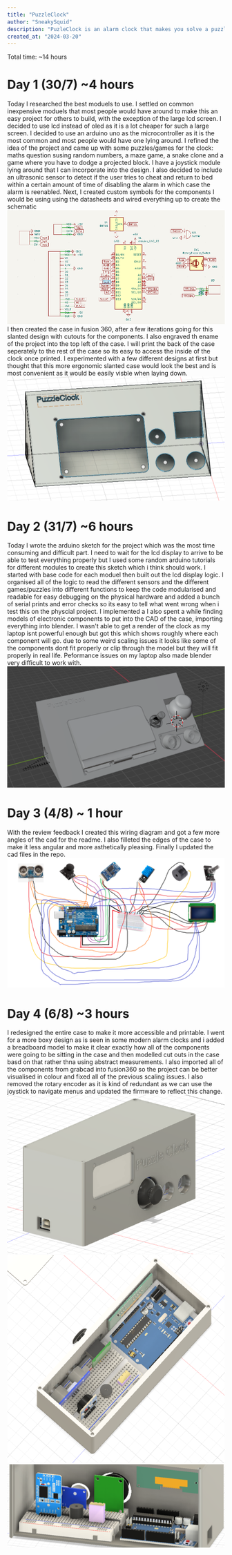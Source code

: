 ```yaml
---
title: "PuzzleClock"
author: "SneakySquid"
description: "PuzleClock is an alarm clock that makes you solve a puzzle to disable it"
created_at: "2024-03-20"
---
```


Total time: ~14 hours


# Day 1 (30/7) ~4 hours

Today I researched the best moduels to use. I settled on common inexpensive moduels that most people would have around to make this an easy project for others to build, with the exception of the large lcd screen. I decided to use lcd instead of oled as it is a lot cheaper for such a large screen. I decided to use an arduino uno as the microcontroller as it is the most common and most people would have one lying around. I refined the idea of the project and came up with some puzzles/games for the clock: maths question susing random numbers, a maze game, a snake clone and a game where you have to dodge a projected block. I have a joystick module lying around that I can incorporate into the design. I also decided to include an ultrasonic sensor to detect if the user tries to cheat and return to bed within a certain amount of time of disabling the alarm in which case the alarm is reenabled. Next, I created custom symbols for the components I would be using using the datasheets and wired everything up to create the schematic
![alt text](Images/image-1.png)  
I then created the case in fusion 360, after a few iterations going for this slanted design with cutouts for the components. I also engraved th ename of the project into the top left of the case. I will print the back of the case seperately to the rest of the case so its easy to access the inside of the clock once printed. I experimented with a few different designs at first but thought that this more ergonomic slanted case would look the best and is most convenient as it would be easily visble when laying down.
![alt text](Images/image.png)

# Day 2 (31/7) ~6 hours

Today I wrote the arduino sketch for the project which was the most time consuming and difficult part. I need to wait for the lcd display to arrive to be able to test everything properly but I used some random arduino tutorials for different modules to create this sketch which i think should work. I started with base code for each moduel then built out the lcd display logic. I organised all of the logic to read the different sensors and the different games/puzzles into different functions to keep the code modularised and readable for easy debugging on the physical hardware and added a bunch of serial prints and error checks so its easy to tell what went wrong when i test this on the physcial project. I implemented a I also spent a while finding models of electronic components to put into the CAD of the case, importing everything into blender. I  wasn't able to get a render of the clock as my laptop isnt powerful enough but got this which shows roughly where each component will go. due to some weird scaling issues it looks like some of the components dont fit properly or clip through the model but they will fit properly in real life. Peformance issues on my laptop also made blender very difficult to work with.
![alt text](Images/image-2.png)

# Day 3 (4/8) ~ 1 hour
With the review feedback I created this wiring diagram and got a few more angles of the cad for the readme. I also filleted the edges of the case to make it less angular and more asthetically pleasing. Finally I updated the cad files in the repo.
![alt text](Images/image-3.png)

# Day 4 (6/8) ~3 hours
I redesigned the entire case to make it more accessible and printable. I went for a more boxy design as is seen in some modern alarm clocks and i added a breadboard model to make it clear exactly how all of the components were going to be sitting in the case and then modelled cut outs in the case basd on that rather thna using abstract measurements. I also imported all of the components from grabcad into fusion360 so the project can be better visualised in colour and fixed all of the previous scaling issues. I also removed the rotary encoder as it is kind of redundant as we can use the joystick to navigate menus and updated the firmware to reflect this change.
![alt text](Images/image-7.png)
![alt text](Images/image-8.png)
![alt text](Images/image-9.png)
